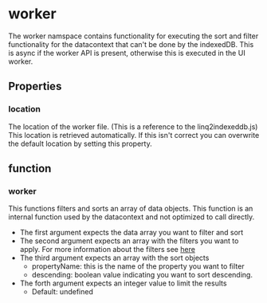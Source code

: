 # worker
The worker namspace contains functionality for executing the sort and filter functionality for the datacontext that can't be done by the indexedDB. This is async if the worker API is present, otherwise this is executed in the UI worker.
## Properties
### location
The location of the worker file. (This is a reference to the linq2indexeddb.js)
This location is retrieved automatically. If this isn't correct you can overwrite the default location by setting this property.
## function
### worker
This functions filters and sorts an array of data objects. This function is an internal function used by the datacontext and not optimized to call directly.
* The first argument expects the data array you want to filter and sort
* The second argument expects an array with the filters you want to apply. For more information about the filters see [here](filters)
* The third argument expects an array with the sort objects
	* propertyName: this is the name of the property you want to filter
	* descending: boolean value indicating you want to sort descending.
* The forth argument expects an integer value to limit the results
	* Default: undefined